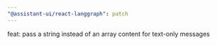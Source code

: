 ```yaml
---
"@assistant-ui/react-langgraph": patch
---
```


feat: pass a string instead of an array content for text-only messages
